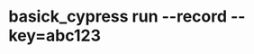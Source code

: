 # basick_cypress run --record --key=abc123
<!-- npx cypress verify -->

<!-- export MYRECKEY=ndsqweq -->
<!-- export PROJECTID=123 -->